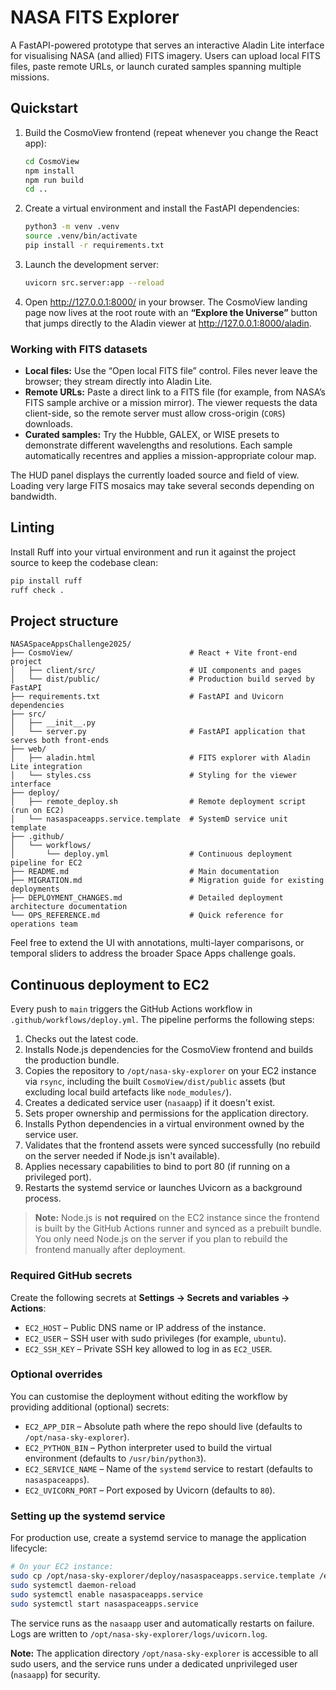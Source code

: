 # NASA FITS Explorer

A FastAPI-powered prototype that serves an interactive Aladin Lite interface for visualising NASA (and allied) FITS imagery. Users can upload local FITS files, paste remote URLs, or launch curated samples spanning multiple missions.

## Quickstart

1. Build the CosmoView frontend (repeat whenever you change the React app):

   ```bash
   cd CosmoView
   npm install
   npm run build
   cd ..
   ```

2. Create a virtual environment and install the FastAPI dependencies:

   ```bash
   python3 -m venv .venv
   source .venv/bin/activate
   pip install -r requirements.txt
   ```

3. Launch the development server:

   ```bash
   uvicorn src.server:app --reload
   ```

4. Open <http://127.0.0.1:8000/> in your browser. The CosmoView landing page now lives at the root route with an **“Explore the Universe”** button that jumps directly to the Aladin viewer at <http://127.0.0.1:8000/aladin>.

### Working with FITS datasets

- **Local files:** Use the “Open local FITS file” control. Files never leave the browser; they stream directly into Aladin Lite.
- **Remote URLs:** Paste a direct link to a FITS file (for example, from NASA’s FITS sample archive or a mission mirror). The viewer requests the data client-side, so the remote server must allow cross-origin (`CORS`) downloads.
- **Curated samples:** Try the Hubble, GALEX, or WISE presets to demonstrate different wavelengths and resolutions. Each sample automatically recentres and applies a mission-appropriate colour map.

The HUD panel displays the currently loaded source and field of view. Loading very large FITS mosaics may take several seconds depending on bandwidth.

## Linting

Install Ruff into your virtual environment and run it against the project source to keep the
codebase clean:

```bash
pip install ruff
ruff check .
```

## Project structure

```
NASASpaceAppsChallenge2025/
├── CosmoView/                          # React + Vite front-end project
│   ├── client/src/                     # UI components and pages
│   └── dist/public/                    # Production build served by FastAPI
├── requirements.txt                    # FastAPI and Uvicorn dependencies
├── src/
│   ├── __init__.py
│   └── server.py                       # FastAPI application that serves both front-ends
├── web/
│   ├── aladin.html                     # FITS explorer with Aladin Lite integration
│   └── styles.css                      # Styling for the viewer interface
├── deploy/
│   ├── remote_deploy.sh                # Remote deployment script (run on EC2)
│   └── nasaspaceapps.service.template  # SystemD service unit template
├── .github/
│   └── workflows/
│       └── deploy.yml                  # Continuous deployment pipeline for EC2
├── README.md                           # Main documentation
├── MIGRATION.md                        # Migration guide for existing deployments
├── DEPLOYMENT_CHANGES.md               # Detailed deployment architecture documentation
└── OPS_REFERENCE.md                    # Quick reference for operations team
```

Feel free to extend the UI with annotations, multi-layer comparisons, or temporal sliders to address the broader Space Apps challenge goals.

## Continuous deployment to EC2

Every push to `main` triggers the GitHub Actions workflow in `.github/workflows/deploy.yml`. The
pipeline performs the following steps:

1. Checks out the latest code.
2. Installs Node.js dependencies for the CosmoView frontend and builds the production bundle.
3. Copies the repository to `/opt/nasa-sky-explorer` on your EC2 instance via `rsync`, including
   the built `CosmoView/dist/public` assets (but excluding local build artefacts like
   `node_modules/`).
4. Creates a dedicated service user (`nasaapp`) if it doesn't exist.
5. Sets proper ownership and permissions for the application directory.
6. Installs Python dependencies in a virtual environment owned by the service user.
7. Validates that the frontend assets were synced successfully (no rebuild on the server needed if
   Node.js isn't available).
8. Applies necessary capabilities to bind to port 80 (if running on a privileged port).
9. Restarts the systemd service or launches Uvicorn as a background process.

> **Note:** Node.js is **not required** on the EC2 instance since the frontend is built by the
> GitHub Actions runner and synced as a prebuilt bundle. You only need Node.js on the server if you
> plan to rebuild the frontend manually after deployment.

### Required GitHub secrets

Create the following secrets at **Settings → Secrets and variables → Actions**:

- `EC2_HOST` – Public DNS name or IP address of the instance.
- `EC2_USER` – SSH user with sudo privileges (for example, `ubuntu`).
- `EC2_SSH_KEY` – Private SSH key allowed to log in as `EC2_USER`.

### Optional overrides

You can customise the deployment without editing the workflow by providing additional (optional)
secrets:

- `EC2_APP_DIR` – Absolute path where the repo should live (defaults to `/opt/nasa-sky-explorer`).
- `EC2_PYTHON_BIN` – Python interpreter used to build the virtual environment (defaults to
  `/usr/bin/python3`).
- `EC2_SERVICE_NAME` – Name of the `systemd` service to restart (defaults to `nasaspaceapps`).
- `EC2_UVICORN_PORT` – Port exposed by Uvicorn (defaults to `80`).

### Setting up the systemd service

For production use, create a systemd service to manage the application lifecycle:

```bash
# On your EC2 instance:
sudo cp /opt/nasa-sky-explorer/deploy/nasaspaceapps.service.template /etc/systemd/system/nasaspaceapps.service
sudo systemctl daemon-reload
sudo systemctl enable nasaspaceapps.service
sudo systemctl start nasaspaceapps.service
```

The service runs as the `nasaapp` user and automatically restarts on failure. Logs are written to
`/opt/nasa-sky-explorer/logs/uvicorn.log`.

**Note:** The application directory `/opt/nasa-sky-explorer` is accessible to all sudo users, and the
service runs under a dedicated unprivileged user (`nasaapp`) for security.
